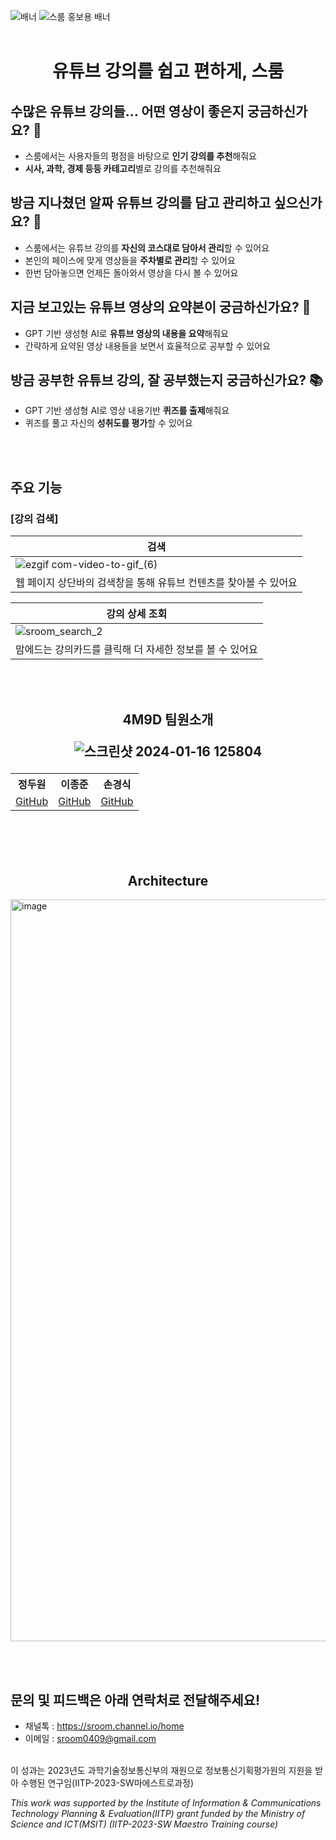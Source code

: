 ![배너](https://github.com/4m9d/.github/assets/63336701/93c71a1a-3997-4a98-9654-1bf45667d6a7)
![스룸 홍보용 배너](https://github.com/4m9d/.github/assets/63336701/6fa888ee-0cd2-4741-bcf4-5c4c086e2e50)
<br></br>
<h1 align='center'> 유튜브 강의를 쉽고 편하게, 스룸 </h1>

## 수많은 유튜브 강의들... 어떤 영상이 좋은지 궁금하신가요? 🤔
- 스룸에서는 사용자들의 평점을 바탕으로 **인기 강의를 추천**해줘요
- **시사, 과학, 경제 등등 카테고리**별로 강의를 추천해줘요
## 방금 지나쳤던 알짜 유튜브 강의를 담고 관리하고 싶으신가요? 👀
- 스룸에서는 유튜브 강의를 **자신의 코스대로 담아서 관리**할 수 있어요
- 본인의 페이스에 맞게 영상들을 **주차별로 관리**할 수 있어요
- 한번 담아놓으면 언제든 돌아와서 영상을 다시 볼 수 있어요
## 지금 보고있는 유튜브 영상의 요약본이 궁금하신가요? 📝
- GPT 기반 생성형 AI로 **유튜브 영상의 내용을 요약**해줘요
- 간략하게 요약된 영상 내용들을 보면서 효율적으로 공부할 수 있어요 
## 방금 공부한 유튜브 강의, 잘 공부했는지 궁금하신가요? 📚
- GPT 기반 생성형 AI로 영상 내용기반 **퀴즈를 출제**해줘요
- 퀴즈를 풀고 자신의 **성취도를 평가**할 수 있어요

<br></br>

<h2>주요 기능</h2>
<h3>[강의 검색]</h3>

| 검색 |
|----------|
|![ezgif com-video-to-gif_(6)](https://github.com/4m9d/.github/assets/96522218/5fa76f3e-401a-4e4d-afe8-af0c6a1077b1)|
| 웹 페이지 상단바의 검색창을 통해 유튜브 컨텐츠를 찾아볼 수 있어요 |

| 강의 상세 조회 |
|----------|
|![sroom_search_2](https://github.com/4m9d/.github/assets/96522218/cc267b4e-0f3d-409a-827a-49e129e7ba10)|
| 맘에드는 강의카드를 클릭해 더 자세한 정보를 볼 수 있어요 |

<br></br>
<h2 align='center'>4M9D 팀원소개</center>

![스크린샷 2024-01-16 125804](https://github.com/4m9d/.github/assets/47748085/b36c4086-5855-4e40-b641-8796088c7a09)

<table>
  <th>정두원</th>
  <th>이종준</th>
  <th>손경식</th>
  <tr>
    <td><a href='https://github.com/D-w-nJ'>GitHub</a></td>
    <td><a href='https://github.com/oikkoikk'>GitHub</a></td>
    <td><a href='https://github.com/Son-Gyeongsik'>GitHub</a></td>
  </tr>
</table>

<br></br>
<h2 align='center'>Architecture</h2>

<img width="1187" alt="image" src="https://github.com/4m9d/.github/assets/96522218/cff7da3c-2657-4370-b307-c1220b61433b">

<br></br>

## 문의 및 피드백은 아래 연락처로 전달해주세요!
- 채널톡 : https://sroom.channel.io/home
- 이메일 : sroom0409@gmail.com
<br/>
이 성과는 2023년도 과학기술정보통신부의 재원으로 정보통신기획평가원의 지원을 받아 수행된 연구임(IITP-2023-SW마에스트로과정)

*This work was supported by the Institute of Information & Communications Technology Planning & Evaluation(IITP) grant funded by the Ministry of Science and ICT(MSIT) (IITP-2023-SW Maestro Training course)*
